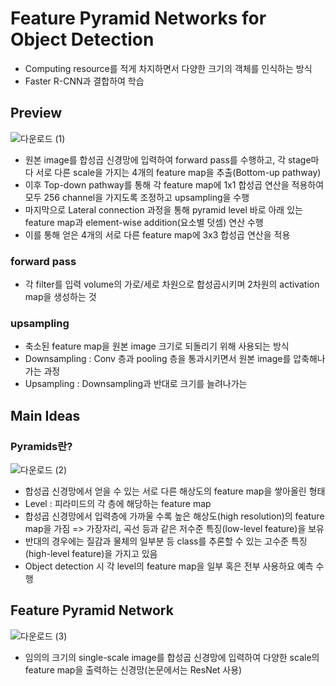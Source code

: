 # Feature Pyramid Networks for Object Detection
- Computing resource를 적게 차지하면서 다양한 크기의 객체를 인식하는 방식
- Faster R-CNN과 결합하여 학습

## Preview

![다운로드 (1)](https://user-images.githubusercontent.com/80622859/186900246-dc1813eb-9435-4035-8dae-e7c453dda4a1.png)

- 원본 image를 합성곱 신경망에 입력하여 forward pass를 수행하고, 각 stage마다 서로 다른 scale을 가지는 4개의 feature map을 추출(Bottom-up pathway)
- 이후 Top-down pathway를 통해 각 feature map에 1x1 합성곱 연산을 적용하여 모두 256 channel을 가지도록 조정하고 upsampling을 수행
- 마지막으로 Lateral connection 과정을 통해 pyramid level 바로 아래 있는 feature map과 element-wise addition(요소별 덧셈) 연산 수행
- 이를 통해 얻은 4개의 서로 다른 feature map에 3x3 합성곱 연산을 적용

### forward pass
- 각 filter를 입력 volume의 가로/세로 차원으로 합성곱시키며 2차원의 activation map을 생성하는 것
### upsampling
- 축소된 feature map을 원본 image 크기로 되돌리기 위해 사용되는 방식
- Downsampling : Conv 층과 pooling 층을 통과시키면서 원본 image를 압축해나가는 과정
- Upsampling : Downsampling과 반대로 크기를 늘려나가는 

## Main Ideas

### Pyramids란?

![다운로드 (2)](https://user-images.githubusercontent.com/80622859/186902214-f6fde689-12ab-4ea1-b9ca-46b91c872361.png)

- 합성곱 신경망에서 얻을 수 있는 서로 다른 해상도의 feature map을 쌓아올린 형태
- Level : 피라미드의 각 층에 해당하는 feature map
- 합성곱 신경망에서 입력층에 가까울 수록 높은 해상도(high resolution)의 feature map을 가짐 => 가장자리, 곡선 등과 같은 저수준 특징(low-level feature)을 보유
- 반대의 경우에는 질감과 물체의 일부분 등 class를 추론할 수 있는 고수준 특징(high-level feature)을 가지고 있음
- Object detection 시 각 level의 feature map을 일부 혹은 전부 사용하요 예측 수행

## Feature Pyramid Network

![다운로드 (3)](https://user-images.githubusercontent.com/80622859/186902783-efc9d3da-956d-4f46-9316-0667c64e0dce.png)

- 임의의 크기의 single-scale image를 합성곱 신경망에 입력하여 다양한 scale의 feature map을 출력하는 신경망(논문에서는 ResNet 사용)
